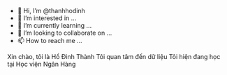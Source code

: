 - 👋 Hi, I’m @thanhhodinh
- 👀 I’m interested in ...
- 🌱 I’m currently learning ...
- 💞️ I’m looking to collaborate on ...
- 📫 How to reach me ...

<!---
thanhhodinh/thanhhodinh is a ✨ special ✨ repository because its `README.md` (this file) appears on your GitHub profile.
You can click the Preview link to take a look at your changes.
--->
Xin chào, tôi là Hồ Đình Thành
Tôi  quan tâm đến dữ liệu
Tôi hiện đang học tại Học viện Ngân Hàng 
